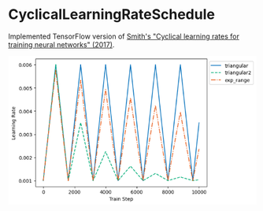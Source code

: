 # CyclicalLearningRateSchedule
Implemented TensorFlow version of [Smith's "Cyclical learning rates for training neural networks" (2017)](https://arxiv.org/pdf/1506.01186.pdf?utm_medium=Exinfluencer&utm_source=Exinfluencer&utm_content=000026UJ&utm_term=10006555&utm_id=NA-SkillsNetwork-Channel-cvstudio-2021-01-01).

![Demonstration of cyclical learning rate](demo.png)
